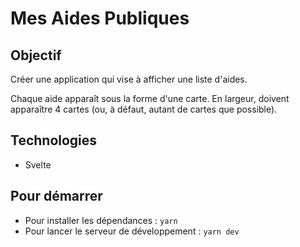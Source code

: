 Mes Aides Publiques
====================

Objectif
--------------------

Créer une application qui vise à afficher une liste d'aides.

Chaque aide apparaît sous la forme d'une carte. En largeur, doivent apparaître 4 cartes (ou, à défaut, autant de cartes que possible).

Technologies
--------------------

- Svelte

Pour démarrer
--------------------

- Pour installer les dépendances : `yarn`
- Pour lancer le serveur de développement : `yarn dev`

